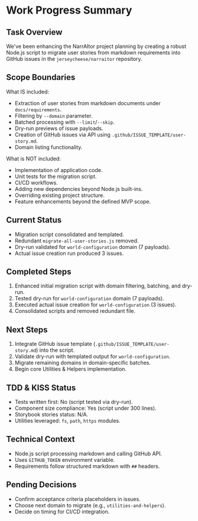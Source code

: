 # Work Progress Summary

## Task Overview
We've been enhancing the NarrAItor project planning by creating a robust Node.js script to migrate user stories from markdown requirements into GitHub issues in the `jerseycheese/narraitor` repository.

## Scope Boundaries
What IS included:
- Extraction of user stories from markdown documents under `docs/requirements`.
- Filtering by `--domain` parameter.
- Batched processing with `--limit`/`--skip`.
- Dry-run previews of issue payloads.
- Creation of GitHub issues via API using `.github/ISSUE_TEMPLATE/user-story.md`.
- Domain listing functionality.

What is NOT included:
- Implementation of application code.
- Unit tests for the migration script.
- CI/CD workflows.
- Adding new dependencies beyond Node.js built-ins.
- Overriding existing project structure.
- Feature enhancements beyond the defined MVP scope.

## Current Status
- Migration script consolidated and templated.
- Redundant `migrate-all-user-stories.js` removed.
- Dry-run validated for `world-configuration` domain (7 payloads).
- Actual issue creation run produced 3 issues.

## Completed Steps
1. Enhanced initial migration script with domain filtering, batching, and dry-run.
2. Tested dry-run for `world-configuration` domain (7 payloads).
3. Executed actual issue creation for `world-configuration` (3 issues).
4. Consolidated scripts and removed redundant file.

## Next Steps
1. Integrate GitHub issue template (`.github/ISSUE_TEMPLATE/user-story.md`) into the script.
2. Validate dry-run with templated output for `world-configuration`.
3. Migrate remaining domains in domain-specific batches.
4. Begin core Utilities & Helpers implementation.

## TDD & KISS Status
- Tests written first: No (script tested via dry-run).
- Component size compliance: Yes (script under 300 lines).
- Storybook stories status: N/A.
- Utilities leveraged: `fs`, `path`, `https` modules.

## Technical Context
- Node.js script processing markdown and calling GitHub API.
- Uses `GITHUB_TOKEN` environment variable.
- Requirements follow structured markdown with `##` headers.

## Pending Decisions
- Confirm acceptance criteria placeholders in issues.
- Choose next domain to migrate (e.g., `utilities-and-helpers`).
- Decide on timing for CI/CD integration.